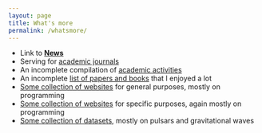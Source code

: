 ```yaml
---
layout: page
title: What's more
permalink: /whatsmore/
---
```


- Link to **[News](https://friendshao.github.io/)**
- Serving for [academic journals](https://friendshao.github.io/docs/journal)
- An incomplete compilation of [academic activities](https://friendshao.github.io/docs/activity) 
- An incomplete [list of papers and books](https://friendshao.github.io/docs/papers) that I enjoyed a lot
- [Some collection of websites](https://friendshao.github.io/docs/general) for general purposes, mostly on programming
- [Some collection of websites](https://friendshao.github.io/docs/specific) for specific purposes, again mostly on programming 
- [Some collection of datasets](https://friendshao.github.io/docs/dataset), mostly on pulsars and gravitational waves


